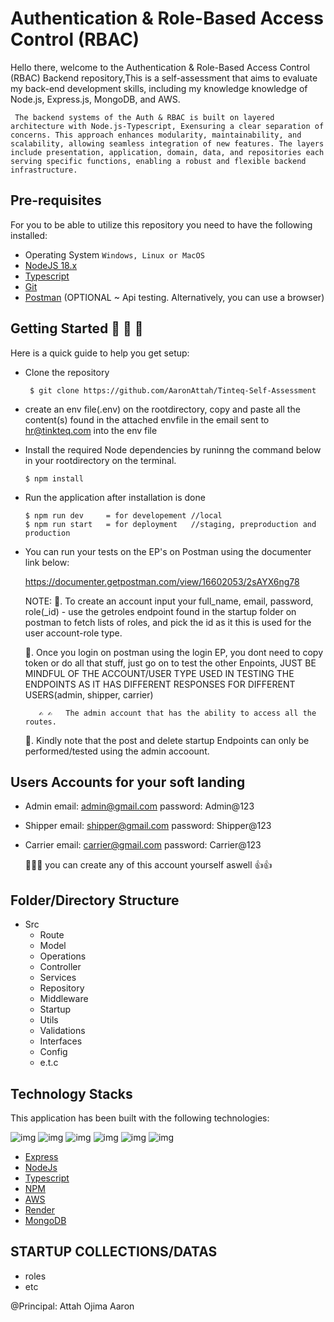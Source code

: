 
#  Authentication & Role-Based Access Control (RBAC)


Hello there, welcome to the Authentication & Role-Based Access Control (RBAC) Backend repository,This is a self-assessment that aims to evaluate my back-end development skills, including my knowledge knowledge of Node.js, Express.js, MongoDB, and AWS.


     The backend systems of the Auth & RBAC is built on layered architecture with Node.js-Typescript, Exensuring a clear separation of concerns. This approach enhances modularity, maintainability, and scalability, allowing seamless integration of new features. The layers include presentation, application, domain, data, and repositories each serving specific functions, enabling a robust and flexible backend infrastructure.

## Pre-requisites

For you to be able to utilize this repository you need to have the following installed:

- Operating System `Windows, Linux or MacOS`
- [NodeJS 18.x](https://nodejs.org/en/)
- [Typescript](https://www.typescriptlang.org/)
- [Git](https://git-scm.com/)
- [Postman](https://www.postman.com/) (OPTIONAL ~ Api testing. Alternatively, you can use a browser)

## Getting Started 💪 💪 💪 

Here is a quick guide to help you get setup:

- Clone the repository

       $ git clone https://github.com/AaronAttah/Tinteq-Self-Assessment



- create an env file(.env) on the rootdirectory, copy and paste all the content(s) found in the attached envfile in the email sent to hr@tinkteq.com into the env file

- Install the required Node dependencies by runinng the command below in your rootdirectory on the terminal.

      $ npm install

- Run the application after installation is done

      $ npm run dev     = for developement //local
      $ npm run start   = for deployment   //staging, preproduction and production

- You can run your tests on the EP's on Postman using the documenter link below:
  
     https://documenter.getpostman.com/view/16602053/2sAYX6ng78

   NOTE:
     📌. To create an account input your full_name, email, password, role(_id)
             - use the getroles endpoint found in the startup folder on postman to fetch lists of roles, and pick the  id as it this is used for the user account-role type.
         

     📌.  Once you login on postman using the login EP, you dont need to copy token or do all that stuff, just go on to test the other Enpoints, JUST BE MINDFUL OF THE ACCOUNT/USER TYPE USED IN TESTING THE ENDPOINTS AS IT HAS DIFFERENT RESPONSES FOR DIFFERENT USERS(admin, shipper, carrier)
     
         ✍️ ✍️   The admin account that has the ability to access all the routes.

     📌. Kindly note that the post and delete startup Endpoints can only be performed/tested using the admin accoount.

##    Users Accounts for your soft landing
- Admin
    email: admin@gmail.com
    password: Admin@123

- Shipper
    email: shipper@gmail.com
    password: Shipper@123

- Carrier
    email: carrier@gmail.com
    password: Carrier@123    

    📌📌📌 you can create any of this account yourself aswell 👍👍


## Folder/Directory Structure

- Src
     - Route
     - Model
     - Operations
     - Controller
     - Services
     - Repository
     - Middleware
     - Startup
     - Utils
     - Validations
     - Interfaces
     - Config
     - e.t.c
          

## Technology Stacks

This application has been built with the following technologies:

![img](https://img.shields.io/badge/MongoDB-4EA94B?style=for-the-badge&logo=mongodb&logoColor=white)
![img](https://img.shields.io/badge/Express.js-000000?style=for-the-badge&logo=express&logoColor=white)
![img](https://img.shields.io/badge/Node.js-339933?style=for-the-badge&logo=nodedotjs&logoColor=white)
![img](https://img.shields.io/badge/Typescript.js-3399ff?style=for-the-badge&logo=nodedotjs&logoColor=blue)
![img](https://img.shields.io/badge/npm-CB3837?style=for-the-badge&logo=npm&logoColor=white)
![img](https://img.shields.io/badge/Render-4EA900?style=for-the-badge)



- [Express](https://www.expressjs.com/)
- [NodeJs](https://www.nodejs.org/en/)
- [Typescript](https://www.typescriptlang.org/)
- [NPM](https://www.npmjs.com/)
- [AWS](https://www.amazon.com/)
- [Render](https://www.render.com/)
- [MongoDB](https://www.mongodb.com/)
  
  
## STARTUP COLLECTIONS/DATAS

- roles
- etc



@Principal: Attah Ojima Aaron
